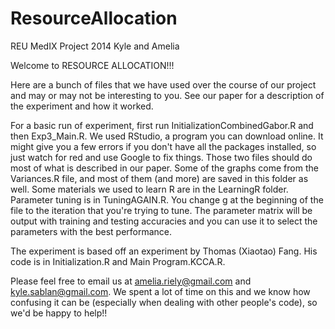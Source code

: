 ResourceAllocation
==================

REU MedIX Project 2014 Kyle and Amelia

Welcome to RESOURCE ALLOCATION!!!

Here are a bunch of files that we have used over the course of our project and may or may not be interesting to you. See our paper for a description of the experiment and how it worked.

For a basic run of experiment, first run InitializationCombinedGabor.R and then Exp3_Main.R. We used RStudio, a program you can download online. It might give you a few errors if you don't have all the packages installed, so just watch for red and use Google to fix things. Those two files should do most of what is described in our paper. Some of the graphs come from the Variances.R file, and most of them (and more) are saved in this folder as well. Some materials we used to learn R are in the LearningR folder. Parameter tuning is in TuningAGAIN.R. You change g at the beginning of the file to the iteration that you're trying to tune. The parameter matrix will be output with training and testing accuracies and you can use it to select the parameters with the best performance. 

The experiment is based off an experiment by Thomas (Xiaotao) Fang. His code is in Initialization.R and Main Program.KCCA.R.

Please feel free to email us at amelia.riely@gmail.com and kyle.sablan@gmail.com. We spent a lot of time on this and we know how confusing it can be (especially when dealing with other people's code), so we'd be happy to help!!
